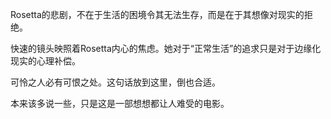 Rosetta的悲剧，不在于生活的困境令其无法生存，而是在于其想像对现实的拒绝。

快速的镜头映照着Rosetta内心的焦虑。她对于“正常生活”的追求只是对于边缘化现实的心理补偿。

可怜之人必有可恨之处。这句话放到这里，倒也合适。

本来该多说一些，只是这是一部想想都让人难受的电影。



